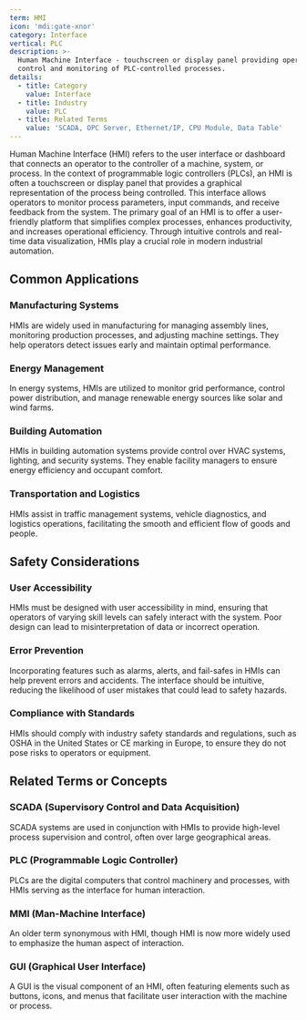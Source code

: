 ```yaml
---
term: HMI
icon: 'mdi:gate-xnor'
category: Interface
vertical: PLC
description: >-
  Human Machine Interface - touchscreen or display panel providing operator
  control and monitoring of PLC-controlled processes.
details:
  - title: Category
    value: Interface
  - title: Industry
    value: PLC
  - title: Related Terms
    value: 'SCADA, OPC Server, Ethernet/IP, CPU Module, Data Table'
---
```

Human Machine Interface (HMI) refers to the user interface or dashboard that connects an operator to the controller of a machine, system, or process. In the context of programmable logic controllers (PLCs), an HMI is often a touchscreen or display panel that provides a graphical representation of the process being controlled. This interface allows operators to monitor process parameters, input commands, and receive feedback from the system. The primary goal of an HMI is to offer a user-friendly platform that simplifies complex processes, enhances productivity, and increases operational efficiency. Through intuitive controls and real-time data visualization, HMIs play a crucial role in modern industrial automation.

## Common Applications

### Manufacturing Systems
HMIs are widely used in manufacturing for managing assembly lines, monitoring production processes, and adjusting machine settings. They help operators detect issues early and maintain optimal performance.

### Energy Management
In energy systems, HMIs are utilized to monitor grid performance, control power distribution, and manage renewable energy sources like solar and wind farms.

### Building Automation
HMIs in building automation systems provide control over HVAC systems, lighting, and security systems. They enable facility managers to ensure energy efficiency and occupant comfort.

### Transportation and Logistics
HMIs assist in traffic management systems, vehicle diagnostics, and logistics operations, facilitating the smooth and efficient flow of goods and people.

## Safety Considerations

### User Accessibility
HMIs must be designed with user accessibility in mind, ensuring that operators of varying skill levels can safely interact with the system. Poor design can lead to misinterpretation of data or incorrect operation.

### Error Prevention
Incorporating features such as alarms, alerts, and fail-safes in HMIs can help prevent errors and accidents. The interface should be intuitive, reducing the likelihood of user mistakes that could lead to safety hazards.

### Compliance with Standards
HMIs should comply with industry safety standards and regulations, such as OSHA in the United States or CE marking in Europe, to ensure they do not pose risks to operators or equipment.

## Related Terms or Concepts

### SCADA (Supervisory Control and Data Acquisition)
SCADA systems are used in conjunction with HMIs to provide high-level process supervision and control, often over large geographical areas.

### PLC (Programmable Logic Controller)
PLCs are the digital computers that control machinery and processes, with HMIs serving as the interface for human interaction.

### MMI (Man-Machine Interface)
An older term synonymous with HMI, though HMI is now more widely used to emphasize the human aspect of interaction.

### GUI (Graphical User Interface)
A GUI is the visual component of an HMI, often featuring elements such as buttons, icons, and menus that facilitate user interaction with the machine or process.
